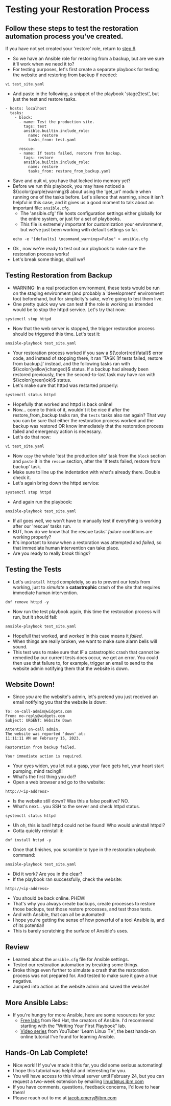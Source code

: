 # Testing your Restoration Process
## Follow these steps to test the restoration automation process you've created.
If you have not yet created your 'restore' role, return to [step 6](./6_automate_restore.md).

* So we have an Ansible role for restoring from a backup, but are we sure it'll work when we need it to?
* For testing purposes, let's first create a separate playbook for testing the website and restoring from backup if needed:
```
vi test_site.yaml
```
* And paste in the following, a snippet of the playbook 'stage2test', but just the test and restore tasks.
```
- hosts: localhost
  tasks:
    - block:
      - name: Test the production site.
        tags: test
        ansible.builtin.include_role:
          name: restore
          tasks_from: test.yaml

      rescue:
      - name: If tests failed, restore from backup.
        tags: restore
        ansible.builtin.include_role:
          name: restore
          tasks_from: restore_from_backup.yaml
```
* Save and quit vi, you have that locked into memory yet?
* Before we run this playbook, you may have noticed a ${\color{purple}warning}$ about using the 'get_url' module when running one of the tasks before. Let's silence that warning, since it isn't helpful in this case, and it gives us a good moment to talk about an important file: `ansible.cfg`.
    * The 'ansible.cfg' file hosts configuration settings either globally for the entire system, or just for a set of playbooks.
    * This file is extremely important for customization your environment, but we've just been working with default settings so far.
    ```
    echo -e "[defaults] \ncommand_warnings=False" > ansible.cfg
    ```
* Ok , now we're ready to test out our playbook to make sure the restoration process works!
* Let's break some things, shall we?
## Testing Restoration from Backup
* WARNING: In a real production environment, these tests would be run on the staging environment (and probably a 'development' environment too) beforehand, but for simplicity's sake, we're going to test them live.
* One pretty quick way we can test if the role is working as intended would be to stop the httpd service. Let's try that now:
```
systemctl stop httpd
```
* Now that the web server is stopped, the trigger restoration process should be triggered this time. Let's test it:
```
ansible-playbook test_site.yaml
```
* Your restoration process worked if you saw a ${\color{red}fatal}$ error code, and instead of stopping there, it ran 'TASK [If tests failed, restore from backup.]' instead, and the following tasks ran with ${\color{yellow}changed}$ status. If a backup had already been restored previously, then the second-to-last task may have ran with ${\color{green}ok}$ status.
* Let's make sure that httpd was restarted properly:
```
systemctl status httpd
```
* Hopefully that worked and httpd is back online!
* Now... come to think of it, wouldn't it be nice if after the restore_from_backup tasks ran, the `tests` tasks also ran again? That way you can be sure that either the restoration process worked and the backup was restored OR know immediately that the restoration process failed and emergency action is necessary.
* Let's do that now:
```
vi test_site.yaml
```
* Now `copy` the whole 'test the production site' task from the `block` section and `paste` it in the `rescue` section, after the 'If tests failed, restore from backup' task.
* Make sure to line up the indentation with what's already there. Double check it.
* Let's again bring down the httpd service:
```
systemctl stop httpd
```
* And again run the playbook:
```
ansible-playbook test_site.yaml
```
* If all goes well, we won't have to manually test if everything is working after our 'rescue' tasks run.
* BUT, how do we know that the rescue tasks' <i>failure</i> conditions are working properly?
* It's important to know when a restoration was attempted and <i>failed</i>, so that immediate human intervention can take place.
* Are you ready to really <i>break</i> things?
## Testing the Tests
* Let's `uninstall httpd` completely, so as to prevent our tests from working, just to <i>simulate</i> a <b>catastrophic</b> crash of the site that requires immediate human intervention.
```
dnf remove httpd -y
```
* Now run the test playbook again, this time the restoration process will run, but it should fail:
```
ansible-playbook test_site.yaml
```
* Hopefull that worked, and <i>worked</i> in this case means it <i>failed</i>.
* When things are really broken, we want to make sure alarm bells will sound. 
* This test was to make sure that IF a catastrophic crash that cannot be remedied by our current tests does occur, we get an error. You could then use that failure to, for example, trigger an email to send to the website admin notifying them that the website is down.
## Website Down!
* Since <i>you</i> are the website's admin, let's pretend you just received an email notifying you that the website is down:
```
To: on-call-admin@widgets.com
From: no-reply@widgets.com
Subject: URGENT: Website Down

Attention on-call admin, 
The website was reported 'down' at: 
11:11:11 AM on February 15, 2023.

Restoration from backup failed.

Your immediate action is required.
```
* Your eyes widen, you let out a gasp, your face gets hot, your heart start pumping, mind racing!!! 
* What's the first thing you do!?
* Open a web browser and go to the website:
```
http://<ip-address>
```
* Is the website still down? Was this a false positive? NO.
* What's next... you SSH to the server and check httpd status.
```
systemctl status httpd
```
* Uh oh, this is bad! httpd could not be found! Who would uninstall httpd!?
* Gotta quickly reinstall it:
```
dnf install httpd -y
```
* Once that finishes, you scramble to type in the restoration playbook command:
```
ansible-playbook test_site.yaml
```
* Did it work? Are you in the clear?
* If the playbook ran successfully, check the website:
```
http://<ip-address>
```
* You should be back online. PHEW!
* That's why you always create backups, create processes to restore those backups, test those restore processes, and test those tests. 
* And with Ansible, that can all be automated!
* I hope you're getting the sense of how powerful of a tool Ansible is, and of its potential!
* This is barely scratching the surface of Ansible's uses.

## Review
* Learned about the `ansible.cfg` file for Ansible settings.
* Tested our restoration automation by breaking some things.
* Broke things even further to simulate a crash that the restoration process was not prepared for. And tested to make sure it gave a true negative.
* Jumped into action as the website admin and saved the website!
## More Ansible Labs:
* If you're hungry for more Ansible, here are some resources for you:
    * [Free labs](https://www.redhat.com/en/interactive-labs/ansible) from Red Hat, the creators of Ansible. I'd recommend starting with the "Writing Your First Playbook" lab.
    * [Video series](https://www.youtube.com/watch?v=3RiVKs8GHYQ) from YouTuber 'Learn Linux TV', the best hands-on online tutorial I've found for learning Ansible.
## Hands-On Lab Complete!
* Nice work!! If you've made it this far, you did some serious automating!
* I hope this tutorial was helpful and interesting for you.
* You will have access to this virtual server until February 24, but you can request a two-week extension by emailing linux1@us.ibm.com
* If you have comments, questions, feedback concerns, I'd love to hear them! 
* Please reach out to me at jacob.emery@ibm.com